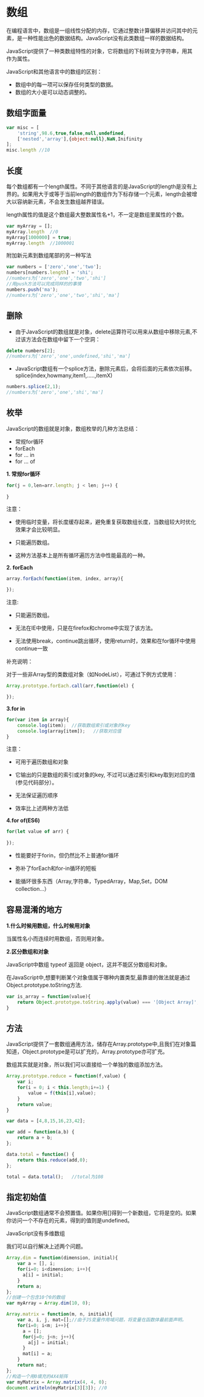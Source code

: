 # 数组

在编程语言中，数组是一组线性分配的内存，它通过整数计算偏移并访问其中的元素，是一种性能出色的数据结构。JavaScript没有此类数组一样的数据结构。

JavaScript提供了一种类数组特性的对象，它将数组的下标转变为字符串，用其作为属性。

JavaScript和其他语言中的数组的区别： 

- 数组中的每一项可以保存任何类型的数据。
- 数组的大小是可以动态调整的。

## 数组字面量

```javascript
var misc = [
	'string',98.6,true,false,null,undefined,
	['nested','array'],{object:null},NaN,Inifinity	
];
misc.length	//10
```

## 长度

每个数组都有一个length属性。不同于其他语言的是JavaScript的length是没有上界的。如果用大于或等于当前length的数组作为下标存储一个元素，length会被增大以容纳新元素，不会发生数组越界错误。

length属性的值是这个数组最大整数属性名+1，不一定是数组里属性的个数。

```javascript
var myArray = [];
myArray.length	//0
myArray[1000000] = true;
myArray.length	//1000001
```

附加新元素到数组尾部的另一种写法
```javascript
var numbers = ['zero','one','two'];
numbers[numbers.length] = 'shi';
//numbers为['zero','one','two','shi']
//用push方法可以完成同样的的事情
numbers.push('ma');
//numbers为['zero','one','two','shi','ma']
```

## 删除

- 由于JavaScript的数组就是对象，delete运算符可以用来从数组中移除元素,不过该方法会在数组中留下一个空洞：
```javascript
delete numbers[2];
//numbers为['zero','one',undefined,'shi','ma']
```


- JavaScript数组有一个splice方法，删除元素后，会将后面的元素依次前移。
splice(index,howmany,item1,.....,itemX)
```javascript
numbers.splice(2,1);	
//numbers为['zero','one','shi','ma']
```


## 枚举

JavaScript的数组就是对象，数组枚举的几种方法总结：

- 常规for循环
- forEach
- for ... in
- for ... of


**1. 常规for循环**

```javascript
for(j = 0,len=arr.length; j < len; j++) {
   
}
```

注意：

- 使用临时变量，将长度缓存起来，避免重复获取数组长度，当数组较大时优化效果才会比较明显。

- 只能遍历数组。

- 这种方法基本上是所有循环遍历方法中性能最高的一种。



**2. forEach**


```javascript
array.forEach(function(item, index, array){

});
```

注意:

- 只能遍历数组。

- 无法在IE中使用，只是在firefox和chrome中实现了该方法。

- 无法使用break，continue跳出循环，使用return时，效果和在for循环中使用continue一致


补充说明：

对于一些非Array型的类数组对象（如NodeList），可通过下例方式使用：

```javascript
Array.prototype.forEach.call(arr,function(el) {

});
```

**3.for in**


```javascript
for(var item in array){
 	console.log(item);	//获取数组索引或对象的key
	console.log(array[item]);	//获取对应值
}
```

注意：

- 可用于遍历数组和对象

- 它输出的只是数组的索引或对象的key, 不过可以通过索引和key取到对应的值(参见代码部分）。

- 无法保证遍历顺序

- 效率比上述两种方法低

**4.for of(ES6)**


```javascript
for(let value of arr) {  
   
});
```

- 性能要好于forin，但仍然比不上普通for循环

- 弥补了forEach和for-in循环的短板

- 能循环很多东西（Array,字符串，TypedArray，Map,Set，DOM collection...）

## 容易混淆的地方

**1.什么时候用数组，什么时候用对象**

当属性名小而连续时用数组，否则用对象。

**2.区分数组和对象**

JavaScript中数组 typeof 返回是 object，这并不能区分数组和对象。

在JavaScript中,想要判断某个对象值属于哪种内置类型,最靠谱的做法就是通过Object.prototype.toString方法.

```javascript
var is_array = function(value){
	return Object.prototype.toString.apply(value) === '[Object Array]';
}
```


## 方法

JavaScript提供了一套数组通用方法，储存在Array.prototype中,且我们在对象篇知道，Object.prototype是可以扩充的，Array.prototype亦可扩充。

数组其实就是对象，所以我们可以直接给一个单独的数组添加方法。

```javascript
Array.prototype.reduce = function(f,value) {
	var i;
	for(i = 0; i < this.length;i+=1) {
		value = f(this[i],value);
	}
	return value;
}

var data = [4,8,15,16,23,42];

var add = function(a,b) {
	return a + b;
};

data.total = function() {
	return this.reduce(add,0);
};

total = data.total();	//total为108
```

## 指定初始值

JavaScript数组通常不会预置值。如果你用[]得到一个新数组，它将是空的。如果你访问一个不存在的元素，得到的值则是undefined。

JavaScript没有多维数组

我们可以自行解决上述两个问题。


```javascript
Array.dim = function(dimension, initial){
    var a = [], i;
    for(i=0; i<dimension; i++){
      a[i] = initial;
    }
    return a;
};
//创建一个包含10个0的数组
var myArray = Array.dim(10, 0);

Array.matrix = function(m, n, initial){
    var a, i, j, mat=[];//由于JS变量作用域问题，将变量在函数体最前面声明。
    for(i=0; i<m; i++){
      a = [];
      for(j=0; j<n; j++){
        a[j] = initial;
      }
      mat[i] = a;
    }
    return mat;
};
//构造一个用0填充的4X4矩阵
var myMatrix = Array.matrix(4, 4, 0);
document.writeln(myMatrix[3][3]); //0

```
